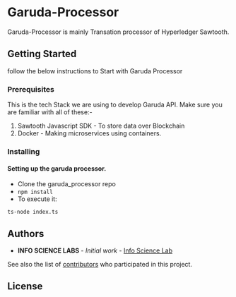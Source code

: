 # Garuda-Processor
Garuda-Processor is mainly Transation processor of Hyperledger Sawtooth.

## Getting Started

follow the below instructions to Start with Garuda Processor

### Prerequisites
This is the tech Stack we are using to develop Garuda API. Make sure you are familiar with all of these:-
1. Sawtooth Javascript SDK - To store data over Blockchain
2. Docker - Making microservices using containers.




### Installing
#### Setting up the garuda processor.
* Clone the garuda_processor repo
* ``` npm install ```
* To execute it: 
```
ts-node index.ts

```


## Authors

* **INFO SCIENCE LABS** - *Initial work* - [Info Science Lab](https://github.com/Infosciencelabsdev)

See also the list of [contributors](https://github.com/Infosciencelabsdev/Garuda/graphs/contributors) who participated in this project.

## License

